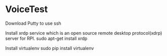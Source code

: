 # VoiceTest

Download Putty to use ssh

Install xrdp service which is an open source remote desktop protocol(xdrp) server for RPI.
sudo apt-get install xrdp





Install virtualenv
sudo pip install virtualenv
